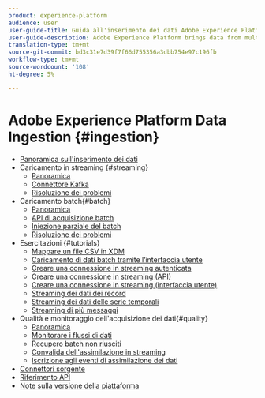 ```yaml
---
product: experience-platform
audience: user
user-guide-title: Guida all'inserimento dei dati Adobe Experience Platform
user-guide-description: Adobe Experience Platform brings data from multiple sources together in order to help marketers better understand the behavior of their customers. Adobe Experience Platform Data Ingestion represents the multiple methods by which Platform ingests data from these sources, as well as how that data is persisted within the Data Lake for use by downstream Platform services.
translation-type: tm+mt
source-git-commit: bd3c31e7d39f7f66d755356a3dbb754e97c196fb
workflow-type: tm+mt
source-wordcount: '108'
ht-degree: 5%

---
```



# Adobe Experience Platform Data Ingestion {#ingestion}

- [Panoramica sull&#39;inserimento dei dati](home.md)
- Caricamento in streaming {#streaming}
   - [Panoramica](streaming-ingestion/overview.md)
   - [Connettore Kafka](streaming-ingestion/kafka.md)
   - [Risoluzione dei problemi](streaming-ingestion/troubleshooting.md)
- Caricamento batch{#batch}
   - [Panoramica](batch-ingestion/overview.md)
   - [API di acquisizione batch](batch-ingestion/api-overview.md)
   - [Iniezione parziale del batch](batch-ingestion/partial.md)
   - [Risoluzione dei problemi](batch-ingestion/troubleshooting.md)
- Esercitazioni {#tutorials}
   - [Mappare un file CSV in XDM](tutorials/map-a-csv-file.md)
   - [Caricamento di dati batch tramite l’interfaccia utente](tutorials/ingest-batch-data.md)
   - [Creare una connessione in streaming autenticata](tutorials/create-authenticated-streaming-connection.md)
   - [Creare una connessione in streaming (API)](tutorials/create-streaming-connection.md)
   - [Creare una connessione in streaming (interfaccia utente)](tutorials/create-streaming-connection-ui.md)
   - [Streaming dei dati dei record](tutorials/streaming-record-data.md)
   - [Streaming dei dati delle serie temporali](tutorials/streaming-time-series-data.md)
   - [Streaming di più messaggi](tutorials/streaming-multiple-messages.md)
- Qualità e monitoraggio dell&#39;acquisizione dei dati{#quality}
   - [Panoramica](quality/overview.md)
   - [Monitorare i flussi di dati](quality/monitor-data-flows.md)
   - [Recupero batch non riusciti](quality/retrieve-failed-batches.md)
   - [Convalida dell&#39;assimilazione in streaming](quality/streaming-validation.md)
   - [Iscrizione agli eventi di assimilazione dei dati](quality/subscribe-events.md)
- [Connettori sorgente](source-connectors.md)
- [Riferimento API](https://www.adobe.io/apis/experienceplatform/home/api-reference.html#!acpdr/swagger-specs/ingest-api.yaml)
- [Note sulla versione della piattaforma](https://www.adobe.com/go/platform-release-notes-en)